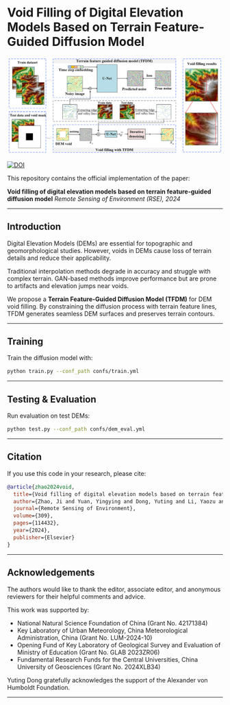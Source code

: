 # Void Filling of Digital Elevation Models Based on Terrain Feature-Guided Diffusion Model
![TFDM Framework](./images/TFDM.png)

[![DOI](https://img.shields.io/badge/DOI-10.1016/j.rse.2024.114432-blue)](https://doi.org/10.1016/j.rse.2024.114432)

This repository contains the official implementation of the paper:

**Void filling of digital elevation models based on terrain feature-guided diffusion model**
*Remote Sensing of Environment (RSE), 2024*

---

## Introduction



Digital Elevation Models (DEMs) are essential for topographic and geomorphological studies. However, voids in DEMs cause loss of terrain details and reduce their applicability.

Traditional interpolation methods degrade in accuracy and struggle with complex terrain. GAN-based methods improve performance but are prone to artifacts and elevation jumps near voids.

We propose a **Terrain Feature-Guided Diffusion Model (TFDM)** for DEM void filling. By constraining the diffusion process with terrain feature lines, TFDM generates seamless DEM surfaces and preserves terrain contours.

---



## Training

Train the diffusion model with:

```bash
python train.py --conf_path confs/train.yml
```

---

## Testing & Evaluation

Run evaluation on test DEMs:

```bash
python test.py --conf_path confs/dem_eval.yml
```


---

## Citation

If you use this code in your research, please cite:

```bibtex
@article{zhao2024void,
  title={Void filling of digital elevation models based on terrain feature-guided diffusion model},
  author={Zhao, Ji and Yuan, Yingying and Dong, Yuting and Li, Yaozu and Shao, Changliang and Yang, Haixia},
  journal={Remote Sensing of Environment},
  volume={309},
  pages={114432},
  year={2024},
  publisher={Elsevier}
}

```

---

## Acknowledgements

The authors would like to thank the editor, associate editor, and anonymous reviewers for their helpful comments and advice.

This work was supported by:

* National Natural Science Foundation of China (Grant No. 42171384)
* Key Laboratory of Urban Meteorology, China Meteorological Administration, China (Grant No. LUM-2024-10)
* Opening Fund of Key Laboratory of Geological Survey and Evaluation of Ministry of Education (Grant No. GLAB 2023ZR06)
* Fundamental Research Funds for the Central Universities, China University of Geosciences (Grant No. 2024XLB34)

Yuting Dong gratefully acknowledges the support of the Alexander von Humboldt Foundation.

---

